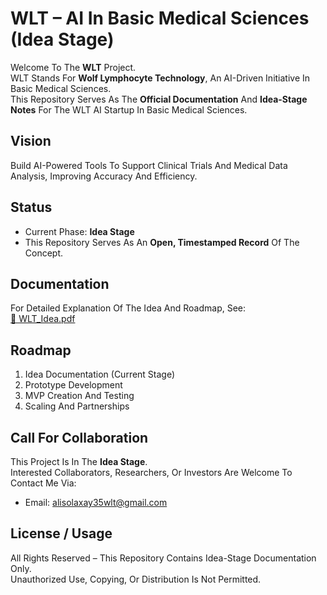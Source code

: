 # WLT – AI In Basic Medical Sciences (Idea Stage)

Welcome To The **WLT** Project.  
WLT Stands For **Wolf Lymphocyte Technology**, An AI-Driven Initiative In Basic Medical Sciences.  
This Repository Serves As The **Official Documentation** And **Idea-Stage Notes** For The WLT AI Startup In Basic Medical Sciences.

## Vision
Build AI-Powered Tools To Support Clinical Trials And Medical Data Analysis, Improving Accuracy And Efficiency.

## Status
- Current Phase: **Idea Stage**
- This Repository Serves As An **Open, Timestamped Record** Of The Concept.

## Documentation
For Detailed Explanation Of The Idea And Roadmap, See:  
[📄 WLT_Idea.pdf](./docs/WLT_Idea.pdf) 

## Roadmap
1. Idea Documentation (Current Stage)  
2. Prototype Development  
3. MVP Creation And Testing  
4. Scaling And Partnerships  

## Call For Collaboration
This Project Is In The **Idea Stage**.  
Interested Collaborators, Researchers, Or Investors Are Welcome To Contact Me Via:  
- Email: alisolaxay35wlt@gmail.com  

## License / Usage
All Rights Reserved – This Repository Contains Idea-Stage Documentation Only.  
Unauthorized Use, Copying, Or Distribution Is Not Permitted. 

